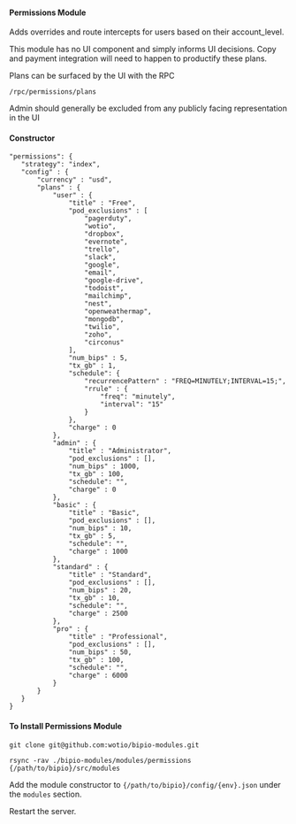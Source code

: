 #### Permissions Module

  Adds overrides and route intercepts for users based on their account_level.

  This module has no UI component and simply informs UI decisions.  Copy and payment integration will need to happen to productify these plans.

  Plans can be surfaced by the UI with the RPC 

    /rpc/permissions/plans

Admin should generally be excluded from any publicly facing representation in the UI

#### Constructor

 ```
"permissions": {
    "strategy": "index",
    "config" : {
        "currency" : "usd",
        "plans" : {
            "user" : {
                "title" : "Free",
                "pod_exclusions" : [
                    "pagerduty",
                    "wotio",
                    "dropbox",
                    "evernote",
                    "trello",
                    "slack",
                    "google",
                    "email",
                    "google-drive",
                    "todoist",
                    "mailchimp",
                    "nest",
                    "openweathermap",
                    "mongodb",
                    "twilio",
                    "zoho",
                    "circonus"
                ],
                "num_bips" : 5,
                "tx_gb" : 1,
                "schedule": {
                    "recurrencePattern" : "FREQ=MINUTELY;INTERVAL=15;",
                    "rrule" : {
                        "freq": "minutely",
                        "interval": "15"
                    }
                },
                "charge" : 0
            },
            "admin" : {
                "title" : "Administrator",
                "pod_exclusions" : [],
                "num_bips" : 1000,
                "tx_gb" : 100,
                "schedule": "",
                "charge" : 0
            },
            "basic" : {
                "title" : "Basic",
                "pod_exclusions" : [],
                "num_bips" : 10,
                "tx_gb" : 5,
                "schedule": "",
                "charge" : 1000
            },
            "standard" : {
                "title" : "Standard",
                "pod_exclusions" : [],
                "num_bips" : 20,
                "tx_gb" : 10,
                "schedule": "",
                "charge" : 2500
            },
            "pro" : {
                "title" : "Professional",
                "pod_exclusions" : [],
                "num_bips" : 50,
                "tx_gb" : 100,
                "schedule": "",
                "charge" : 6000
            }
        }
    }
}
 ```

#### To Install Permissions Module

`git clone git@github.com:wotio/bipio-modules.git`

`rsync -rav ./bipio-modules/modules/permissions {/path/to/bipio}/src/modules`

Add the module constructor to `{/path/to/bipio}/config/{env}.json` under the `modules` section.

Restart the server.
